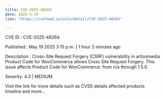 ```yaml
---
title: CVE-2025-48264
date: 2025-5-19
lien: "https://cvefeed.io/vuln/detail/CVE-2025-48264"

---
```


CVE ID : CVE-2025-48264

Published :  May 19
2025
3:15 p.m. | 1 hour
2 minutes ago

Description : Cross-Site Request Forgery (CSRF) vulnerability in artiosmedia Product Code for WooCommerce allows Cross Site Request Forgery. This issue affects Product Code for WooCommerce: from n/a through 1.5.0.

Severity: 4.3 | MEDIUM

Visit the link for more details
such as CVSS details
affected products
timeline
and more...
